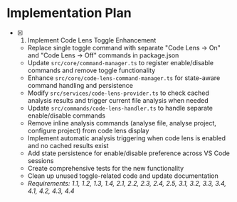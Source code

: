 # Implementation Plan

- [x] 1. Implement Code Lens Toggle Enhancement
  - Replace single toggle command with separate "Code Lens -> On" and "Code Lens -> Off" commands in package.json
  - Update `src/core/command-manager.ts` to register enable/disable commands and remove toggle functionality
  - Enhance `src/core/code-lens-command-manager.ts` for state-aware command handling and persistence
  - Modify `src/services/code-lens-provider.ts` to check cached analysis results and trigger current file analysis when needed
  - Update `src/commands/code-lens-handler.ts` to handle separate enable/disable commands
  - Remove inline analysis commands (analyse file, analyse project, configure project) from code lens display
  - Implement automatic analysis triggering when code lens is enabled and no cached results exist
  - Add state persistence for enable/disable preference across VS Code sessions
  - Create comprehensive tests for the new functionality
  - Clean up unused toggle-related code and update documentation
  - _Requirements: 1.1, 1.2, 1.3, 1.4, 2.1, 2.2, 2.3, 2.4, 2.5, 3.1, 3.2, 3.3, 3.4, 4.1, 4.2, 4.3, 4.4_
